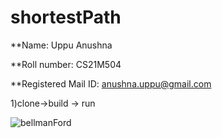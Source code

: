 # shortestPath

**Name: Uppu Anushna

**Roll number: CS21M504

**Registered Mail ID: anushna.uppu@gmail.com

1)clone->build -> run

![bellmanFord](https://user-images.githubusercontent.com/93385316/174998730-b6d41dc6-a613-45d6-b090-14763fb93130.png)
